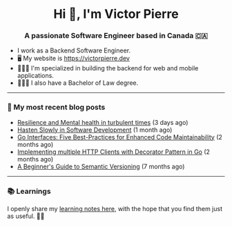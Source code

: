 <h1 align="center">Hi 👋, I'm Victor Pierre</h1>
<h3 align="center">A passionate Software Engineer based in Canada 🇨🇦</h3>

- I work as a Backend Software Engineer.
- 🖥 My website is https://victorpierre.dev
- 👨🏻‍💻 I'm specialized in building the backend for web and mobile applications.
- 👨🏻‍⚖️ I also have a Bachelor of Law degree.

---

### 📝 My most recent blog posts

- [Resilience and Mental health in turbulent times](https://victorpierre.dev/blog/mental-health/) (3 days ago)
- [Hasten Slowly in Software Development](https://victorpierre.dev/blog/festina-lente/) (1 month ago)
- [Go Interfaces: Five Best-Practices for Enhanced Code Maintainability](https://victorpierre.dev/blog/five-go-interfaces-best-practices/) (2 months ago)
- [Implementing multiple HTTP Clients with Decorator Pattern in Go](https://victorpierre.dev/blog/decorator-pattern-in-go/) (2 months ago)
- [A Beginner&#39;s Guide to Semantic Versioning](https://victorpierre.dev/blog/beginners-guide-semantic-versioning/) (7 months ago)

---

### 📚 Learnings
I openly share my [learning notes here](https://victorpierre.dev/learning/), with the hope that you find them just as useful. 🙇🏻
